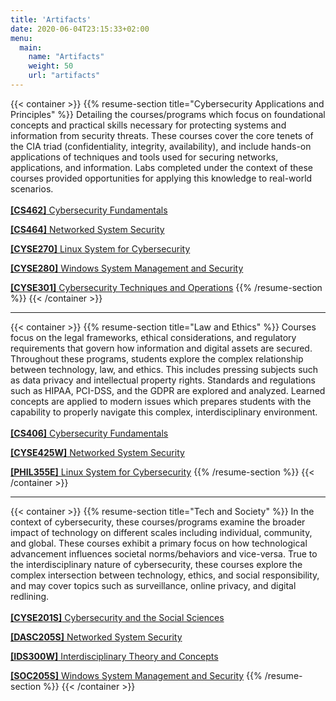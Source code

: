 ```yaml
---
title: 'Artifacts'
date: 2020-06-04T23:15:33+02:00
menu:
  main:
    name: "Artifacts"
    weight: 50
    url: "artifacts"
---
```



<!--<a href="docs/CS462_EmilssonAtticus_ResearchPaper.pdf">here</a>-->

{{< container >}}
  {{% resume-section title="Cybersecurity Applications and Principles" %}}
  Detailing the courses/programs which focus on foundational concepts and practical skills necessary for protecting systems and information from security threats. These courses cover the core tenets of the CIA triad (confidentiality, integrity, availability), and include hands-on applications of techniques and tools used for securing networks, applications, and information. Labs completed under the context of these courses provided opportunities for applying this knowledge to real-world scenarios. 
  <br><br>
  <a href="/artifacts/cybersecurity/cs462/"><strong>[CS462]</strong> Cybersecurity Fundamentals</a>

  <a href="/artifacts/cybersecurity/cs464/"><strong>[CS464]</strong> Networked System Security</a>

  <a href="/artifacts/cybersecurity/cyse270/"><strong>[CYSE270]</strong> Linux System for Cybersecurity</a>

  <a href="/artifacts/cybersecurity/cyse280/"><strong>[CYSE280]</strong> Windows System Management and Security</a>

  <a href="/artifacts/cybersecurity/cyse301/"><strong>[CYSE301]</strong> Cybersecurity Techniques and Operations</a>
  {{% /resume-section %}}
  {{< /container >}}

  <hr>

  {{< container >}}
  {{% resume-section title="Law and Ethics" %}}
  Courses focus on the legal frameworks, ethical considerations, and regulatory requirements that govern how information and digital assets are secured. Throughout these programs, students explore the complex relationship between technology, law, and ethics. This includes pressing subjects such as data privacy and intellectual property rights. Standards and regulations such as HIPAA, PCI-DSS, and the GDPR are explored and analyzed. Learned concepts are applied to modern issues which prepares students with the capability to properly navigate this complex, interdisciplinary environment.
  <br><br>
  <a href="/artifacts/cybersecurity/cs462/"><strong>[CS406]</strong> Cybersecurity Fundamentals</a>

  <a href="/artifacts/cybersecurity/cs464/"><strong>[CYSE425W]</strong> Networked System Security</a>

  <a href="/artifacts/cybersecurity/cyse270/"><strong>[PHIL355E]</strong> Linux System for Cybersecurity</a>
  {{% /resume-section %}}
  {{< /container >}}

  <hr>

  {{< container >}}
  {{% resume-section title="Tech and Society" %}}
  In the context of cybersecurity, these courses/programs examine the broader impact of technology on different scales including individual, community, and global. These courses exhibit a primary focus on how technological advancement influences societal norms/behaviors and vice-versa. True to the interdisciplinary nature of cybersecurity, these courses explore the complex intersection between technology, ethics, and social responsibility, and may cover topics such as surveillance, online privacy, and digital redlining.
  <br><br>
  <a href="/artifacts/cybersecurity/cs462/"><strong>[CYSE201S]</strong> Cybersecurity and the Social Sciences</a>

  <a href="/artifacts/cybersecurity/cs464/"><strong>[DASC205S]</strong> Networked System Security</a>

  <a href="/artifacts/cybersecurity/ids300w/"><strong>[IDS300W]</strong> Interdisciplinary Theory and Concepts</a>

  <a href="/artifacts/cybersecurity/cyse280/"><strong>[SOC205S]</strong> Windows System Management and Security</a>
  {{% /resume-section %}}
{{< /container >}}